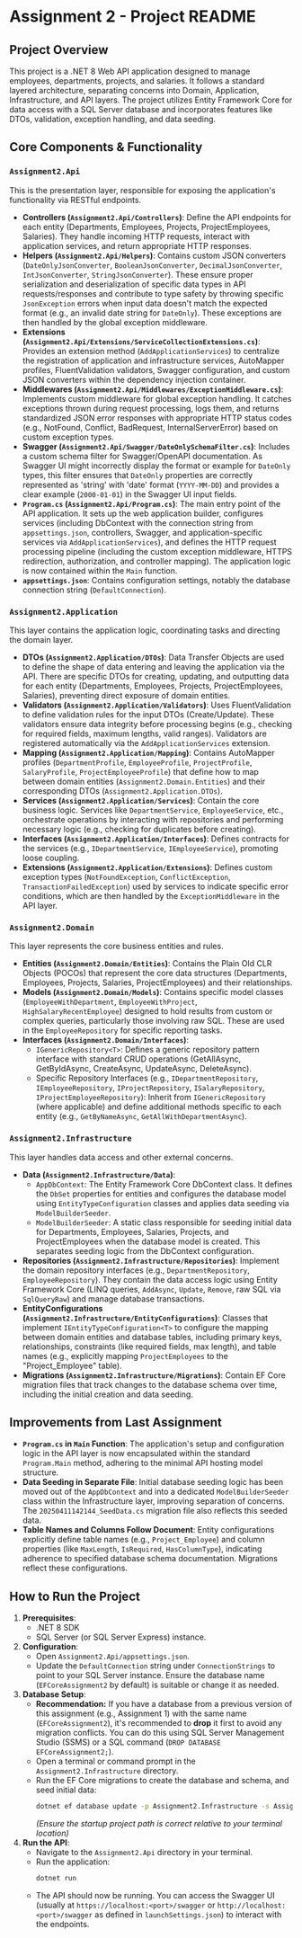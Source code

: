 # Assignment 2 - Project README

## Project Overview

This project is a .NET 8 Web API application designed to manage employees, departments, projects, and salaries. It follows a standard layered architecture, separating concerns into Domain, Application, Infrastructure, and API layers. The project utilizes Entity Framework Core for data access with a SQL Server database and incorporates features like DTOs, validation, exception handling, and data seeding.

## Core Components & Functionality

### `Assignment2.Api`

This is the presentation layer, responsible for exposing the application's functionality via RESTful endpoints.

* **Controllers (`Assignment2.Api/Controllers`)**: Define the API endpoints for each entity (Departments, Employees, Projects, ProjectEmployees, Salaries). They handle incoming HTTP requests, interact with application services, and return appropriate HTTP responses.
* **Helpers (`Assignment2.Api/Helpers`)**: Contains custom JSON converters (`DateOnlyJsonConverter`, `BooleanJsonConverter`, `DecimalJsonConverter`, `IntJsonConverter`, `StringJsonConverter`). These ensure proper serialization and deserialization of specific data types in API requests/responses and contribute to type safety by throwing specific `JsonException` errors when input data doesn't match the expected format (e.g., an invalid date string for `DateOnly`). These exceptions are then handled by the global exception middleware.
* **Extensions (`Assignment2.Api/Extensions/ServiceCollectionExtensions.cs`)**: Provides an extension method (`AddApplicationServices`) to centralize the registration of application and infrastructure services, AutoMapper profiles, FluentValidation validators, Swagger configuration, and custom JSON converters within the dependency injection container.
* **Middlewares (`Assignment2.Api/Middlewares/ExceptionMiddleware.cs`)**: Implements custom middleware for global exception handling. It catches exceptions thrown during request processing, logs them, and returns standardized JSON error responses with appropriate HTTP status codes (e.g., NotFound, Conflict, BadRequest, InternalServerError) based on custom exception types.
* **Swagger (`Assignment2.Api/Swagger/DateOnlySchemaFilter.cs`)**: Includes a custom schema filter for Swagger/OpenAPI documentation. As Swagger UI might incorrectly display the format or example for `DateOnly` types, this filter ensures that `DateOnly` properties are correctly represented as 'string' with 'date' format (`YYYY-MM-DD`) and provides a clear example (`2000-01-01`) in the Swagger UI input fields.
* **`Program.cs` (`Assignment2.Api/Program.cs`)**: The main entry point of the API application. It sets up the web application builder, configures services (including DbContext with the connection string from `appsettings.json`, controllers, Swagger, and application-specific services via `AddApplicationServices`), and defines the HTTP request processing pipeline (including the custom exception middleware, HTTPS redirection, authorization, and controller mapping). The application logic is now contained within the `Main` function.
* **`appsettings.json`**: Contains configuration settings, notably the database connection string (`DefaultConnection`).

### `Assignment2.Application`

This layer contains the application logic, coordinating tasks and directing the domain layer.

* **DTOs (`Assignment2.Application/DTOs`)**: Data Transfer Objects are used to define the shape of data entering and leaving the application via the API. There are specific DTOs for creating, updating, and outputting data for each entity (Departments, Employees, Projects, ProjectEmployees, Salaries), preventing direct exposure of domain entities.
* **Validators (`Assignment2.Application/Validators`)**: Uses FluentValidation to define validation rules for the input DTOs (Create/Update). These validators ensure data integrity before processing begins (e.g., checking for required fields, maximum lengths, valid ranges). Validators are registered automatically via the `AddApplicationServices` extension.
* **Mapping (`Assignment2.Application/Mapping`)**: Contains AutoMapper profiles (`DepartmentProfile`, `EmployeeProfile`, `ProjectProfile`, `SalaryProfile`, `ProjectEmployeeProfile`) that define how to map between domain entities (`Assignment2.Domain.Entities`) and their corresponding DTOs (`Assignment2.Application.DTOs`).
* **Services (`Assignment2.Application/Services`)**: Contain the core business logic. Services like `DepartmentService`, `EmployeeService`, etc., orchestrate operations by interacting with repositories and performing necessary logic (e.g., checking for duplicates before creating).
* **Interfaces (`Assignment2.Application/Interfaces`)**: Defines contracts for the services (e.g., `IDepartmentService`, `IEmployeeService`), promoting loose coupling.
* **Extensions (`Assignment2.Application/Extensions`)**: Defines custom exception types (`NotFoundException`, `ConflictException`, `TransactionFailedException`) used by services to indicate specific error conditions, which are then handled by the `ExceptionMiddleware` in the API layer.

### `Assignment2.Domain`

This layer represents the core business entities and rules.

* **Entities (`Assignment2.Domain/Entities`)**: Contains the Plain Old CLR Objects (POCOs) that represent the core data structures (Departments, Employees, Projects, Salaries, ProjectEmployees) and their relationships.
* **Models (`Assignment2.Domain/Models`)**: Contains specific model classes (`EmployeeWithDepartment`, `EmployeeWithProject`, `HighSalaryRecentEmployee`) designed to hold results from custom or complex queries, particularly those involving raw SQL. These are used in the `EmployeeRepository` for specific reporting tasks.
* **Interfaces (`Assignment2.Domain/Interfaces`)**:
    * `IGenericRepository<T>`: Defines a generic repository pattern interface with standard CRUD operations (GetAllAsync, GetByIdAsync, CreateAsync, UpdateAsync, DeleteAsync).
    * Specific Repository Interfaces (e.g., `IDepartmentRepository`, `IEmployeeRepository`, `IProjectRepository`, `ISalaryRepository`, `IProjectEmployeeRepository`): Inherit from `IGenericRepository` (where applicable) and define additional methods specific to each entity (e.g., `GetByNameAsync`, `GetAllWithDepartmentAsync`).

### `Assignment2.Infrastructure`

This layer handles data access and other external concerns.

* **Data (`Assignment2.Infrastructure/Data`)**:
    * `AppDbContext`: The Entity Framework Core DbContext class. It defines the `DbSet` properties for entities and configures the database model using `EntityTypeConfiguration` classes and applies data seeding via `ModelBuilderSeeder`.
    * `ModelBuilderSeeder`: A static class responsible for seeding initial data for Departments, Employees, Salaries, Projects, and ProjectEmployees when the database model is created. This separates seeding logic from the DbContext configuration.
* **Repositories (`Assignment2.Infrastructure/Repositories`)**: Implement the domain repository interfaces (e.g., `DepartmentRepository`, `EmployeeRepository`). They contain the data access logic using Entity Framework Core (LINQ queries, `AddAsync`, `Update`, `Remove`, raw SQL via `SqlQueryRaw`) and manage database transactions.
* **EntityConfigurations (`Assignment2.Infrastructure/EntityConfigurations`)**: Classes that implement `IEntityTypeConfiguration<T>` to configure the mapping between domain entities and database tables, including primary keys, relationships, constraints (like required fields, max length), and table names (e.g., explicitly mapping `ProjectEmployees` to the "Project_Employee" table).
* **Migrations (`Assignment2.Infrastructure/Migrations`)**: Contain EF Core migration files that track changes to the database schema over time, including the initial creation and data seeding.

## Improvements from Last Assignment

* **`Program.cs` in `Main` Function**: The application's setup and configuration logic in the API layer is now encapsulated within the standard `Program.Main` method, adhering to the minimal API hosting model structure.
* **Data Seeding in Separate File**: Initial database seeding logic has been moved out of the `AppDbContext` and into a dedicated `ModelBuilderSeeder` class within the Infrastructure layer, improving separation of concerns. The `20250411142144_SeedData.cs` migration file also reflects this seeded data.
* **Table Names and Columns Follow Document**: Entity configurations explicitly define table names (e.g., `Project_Employee`) and column properties (like `MaxLength`, `IsRequired`, `HasColumnType`), indicating adherence to specified database schema documentation. Migrations reflect these configurations.

## How to Run the Project

1.  **Prerequisites**:
    * .NET 8 SDK
    * SQL Server (or SQL Server Express) instance.
2.  **Configuration**:
    * Open `Assignment2.Api/appsettings.json`.
    * Update the `DefaultConnection` string under `ConnectionStrings` to point to your SQL Server instance. Ensure the database name (`EFCoreAssignment2` by default) is suitable or change it as needed.
3.  **Database Setup**:
    * **Recommendation:** If you have a database from a previous version of this assignment (e.g., Assignment 1) with the same name (`EFCoreAssignment2`), it's recommended to **drop** it first to avoid any migration conflicts. You can do this using SQL Server Management Studio (SSMS) or a SQL command (`DROP DATABASE EFCoreAssignment2;`).
    * Open a terminal or command prompt in the `Assignment2.Infrastructure` directory.
    * Run the EF Core migrations to create the database and schema, and seed initial data:
        ```bash
        dotnet ef database update -p Assignment2.Infrastructure -s Assignment2.Api
        ```
        *(Ensure the startup project path is correct relative to your terminal location)*
4.  **Run the API**:
    * Navigate to the `Assignment2.Api` directory in your terminal.
    * Run the application:
        ```bash
        dotnet run
        ```
    * The API should now be running. You can access the Swagger UI (usually at `https://localhost:<port>/swagger` or `http://localhost:<port>/swagger` as defined in `launchSettings.json`) to interact with the endpoints.